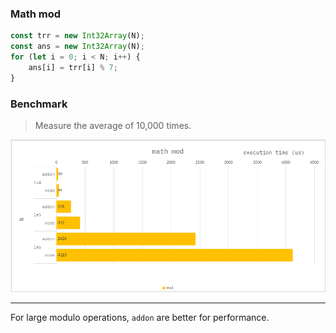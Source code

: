 ### Math mod

```ts
const trr = new Int32Array(N);
const ans = new Int32Array(N);
for (let i = 0; i < N; i++) {
    ans[i] = trr[i] % 7;
}
```

### Benchmark

> Measure the average of 10,000 times.

![](./resource/benchmark.png)

---

For large modulo operations, `addon` are better for performance.
